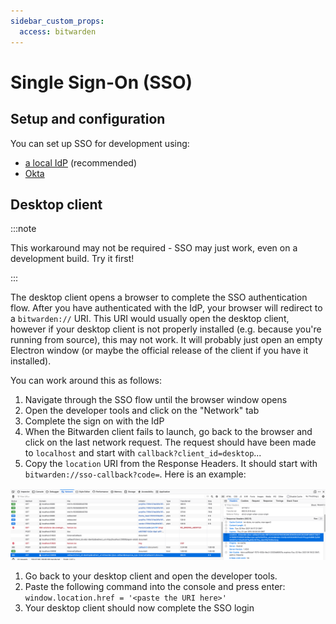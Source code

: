 ```yaml
---
sidebar_custom_props:
  access: bitwarden
---
```


# Single Sign-On (SSO)

## Setup and configuration

You can set up SSO for development using:

- [a local IdP](./local.md) (recommended)
- [Okta](./okta.mdx)

## Desktop client

:::note

This workaround may not be required - SSO may just work, even on a development build. Try it first!

:::

The desktop client opens a browser to complete the SSO authentication flow. After you have
authenticated with the IdP, your browser will redirect to a `bitwarden://` URI. This URI would
usually open the desktop client, however if your desktop client is not properly installed (e.g.
because you're running from source), this may not work. It will probably just open an empty Electron
window (or maybe the official release of the client if you have it installed).

You can work around this as follows:

1.  Navigate through the SSO flow until the browser window opens
2.  Open the developer tools and click on the "Network" tab
3.  Complete the sign on with the IdP
4.  When the Bitwarden client fails to launch, go back to the browser and click on the last network
    request. The request should have been made to `localhost` and start with
    `callback?client_id=desktop`...
5.  Copy the `location` URI from the Response Headers. It should start with
    `bitwarden://sso-callback?code=`. Here is an example:

![](./devtools.png)

1.  Go back to your desktop client and open the developer tools.
2.  Paste the following command into the console and press enter:
    `window.location.href = '<paste the URI here>'`
3.  Your desktop client should now complete the SSO login
